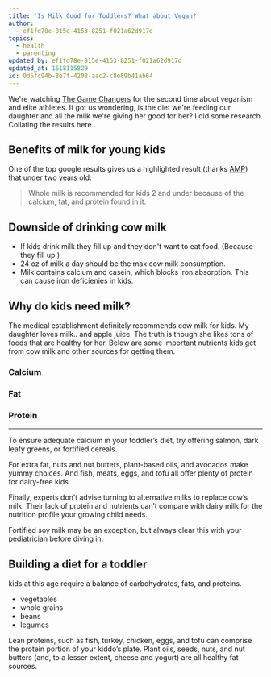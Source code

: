 ```yaml
---
title: 'Is Milk Good for Toddlers? What about Vegan?'
author:
  - ef1fd78e-815e-4153-8251-f021a62d917d
topics:
  - health
  - parenting
updated_by: ef1fd78e-815e-4153-8251-f021a62d917d
updated_at: 1618115829
id: 0d5fc94b-8e7f-4208-aac2-c8e89b41ab64
---
```

We're watching [The Game Changers](https://gamechangersmovie.com/) for the second time about veganism and elite athletes. It got us wondering, is the diet we're feeding our daughter and all the milk we're giving her good for her? I did some research. Collating the results here..

## Benefits of milk for young kids

One of the top google results gives us a highlighted result (thanks [AMP](https://mattstoller.substack.com/p/could-google-soon-face-competition)) that under two years old:

> Whole milk is recommended for kids 2 and under because of the calcium, fat, and protein found in it.

## Downside of drinking cow milk

- If kids drink milk they fill up and they don't want to eat food. (Because they fill up.)
- 24 oz of milk a day should be the max cow milk consumption.
- Milk contains calcium and casein, which blocks iron absorption. This can cause iron deficienies in kids.

## Why do kids need milk?

The medical establishment definitely recommends cow milk for kids. My daughter loves milk.. and apple juice. The truth is though she likes tons of foods that are healthy for her. Below are some important nutrients kids get from cow milk and other sources for getting them.

### Calcium

### Fat

### Protein

-------------

To ensure adequate calcium in your toddler’s diet, try offering salmon, dark leafy greens, or fortified cereals.

For extra fat, nuts and nut butters, plant-based oils, and avocados make yummy choices. And fish, meats, eggs, and tofu all offer plenty of protein for dairy-free kids.

Finally, experts don’t advise turning to alternative milks to replace cow’s milk. Their lack of protein and nutrients can’t compare with dairy milk for the nutrition profile your growing child needs.

Fortified soy milk may be an exception, but always clear this with your pediatrician before diving in.


## Building a diet for a toddler

kids at this age require a balance of carbohydrates, fats, and proteins.

- vegetables
- whole grains
- beans
- legumes

Lean proteins, such as fish, turkey, chicken, eggs, and tofu can comprise the protein portion of your kiddo’s plate. Plant oils, seeds, nuts, and nut butters (and, to a lesser extent, cheese and yogurt) are all healthy fat sources.